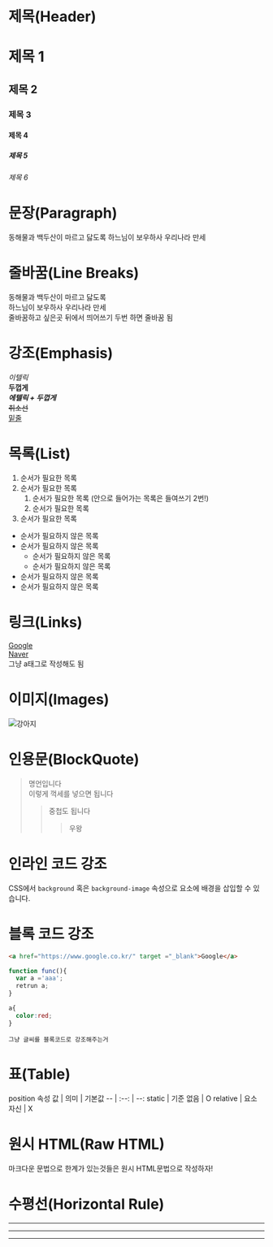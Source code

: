 # 제목(Header)

# 제목 1
## 제목 2
### 제목 3 
#### 제목 4
##### 제목 5
###### 제목 6

# 문장(Paragraph)
동해물과 백두산이 마르고 닳도록
하느님이 보우하사 우리나라 만세

# 줄바꿈(Line Breaks)
동해물과 백두산이 마르고 닳도록  
하느님이 보우하사 우리나라 만세  
줄바꿈하고 싶은곳 뒤에서 띄어쓰기 두번 하면 줄바꿈 됨

# 강조(Emphasis)
_이텔릭_  
**두껍게**  
**_에텔릭 + 두껍게_**  
~~취소선~~  
<u>밑줄</u>

# 목록(List)
1. 순서가 필요한 목록
1. 순서가 필요한 목록
    1. 순서가 필요한 목록 (안으로 들어가는 목록은 들여쓰기 2번!)
    1. 순서가 필요한 목록
1. 순서가 필요한 목록

- 순서가 필요하지 않은 목록
- 순서가 필요하지 않은 목록
    - 순서가 필요하지 않은 목록
    - 순서가 필요하지 않은 목록
- 순서가 필요하지 않은 목록
- 순서가 필요하지 않은 목록

# 링크(Links)
[Google]("https://google.logo")  
[Naver](htpps://naver.com "Naver로 이동!")  
그냥 a태그로 작성해도 됨

# 이미지(Images)
![강아지](https://search.pstatic.net/common/?src=http%3A%2F%2Fblogfiles.naver.net%2FMjAyMzAzMTVfNTUg%2FMDAxNjc4ODQyNDIzODgy.8gHarTkLaOwCUcP5AEogfieFb7r9CQUVQk11TWrFh9gg.s4GTzq8Jbz0kxTqxZ2ErkGu12oLZcvvdkBtO4L8tcBIg.PNG.rormaksdl4%2F%25C1%25A6%25B8%25F1_%25BE%25F8%25B4%25C2_%25B5%25F0%25C0%25DA%25C0%25CE_%252823%2529.png&type=sc960_832)

# 인용문(BlockQuote)
> 명언입니다  
> 이렇게 꺽세를 넣으면 됩니다
>> 중첩도 됩니다
>>> 우왕

# 인라인 코드 강조
CSS에서 `background` 혹은 `background-image` 속성으로 요소에 배경을 삽입할 수 있습니다.

# 블록 코드 강조
```html
<a href="https://www.google.co.kr/" target ="_blank">Google</a>
```
```javascript
function func(){
  var a ='aaa';
  retrun a;
}
```
```css
a{
  color:red;
}
```
```paintext
그냥 글씨를 블록코드로 강조해주는거
```

# 표(Table)

position 속성
값 | 의미 | 기본값
-- | :--: | --:
static | 기준 없음 | O
relative | 요소 자신 | X

# 원시 HTML(Raw HTML)

마크다운 문법으로 한계가 있는것들은 원시 HTML문법으로 작성하자!

# 수평선(Horizontal Rule)

---

***
___

